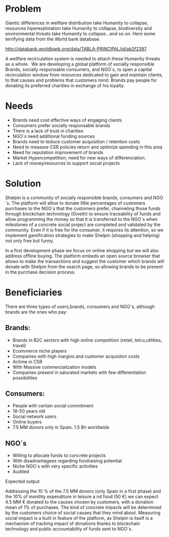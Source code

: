 # Problem

Giantic differences in wellfare distribution take Humanity to collapse, resources hiperexplotation take Humanity to collapse, biodiversity and environmental threats take Humanity to collapse…and so on. Here some terrifying data from the World bank database. 

http://databank.worldbank.org/data/TABLA-PRINCIPAL/id/ab2f2387

A wellfare recirculation system is needed to attach these Humanity threats as a whole. 
We are developing a global platform of socially responsible Brands, socially responsable consumers, and NGO`s, to open a capital recirculation window from resources dedicated to gain and maintain clients, to that causes and problems that customers mind. Brands pay people for donating its preferred charities in exchange of his loyalty.


# Needs

* Brands need cost effective ways of engaging clients
* Consumers prefer socially responsable brands
* There is a lack of trust in charities
* NGO´s need additional funding sources
* Brands need to teduce customer acquisition / retention costs
* Need to measure CSR policies return and optimize spending in this area
* Need for reputation improvement of brands
* Market Hypercompetition, need for new ways of differenciation.
* Lack of money/resources to support social projects


# Solution

Shelpin is a community of socially responsible brands, consumers and NGO´s. The platform will allow to donate little percentages of customers purchases to the NGO´s that the customers prefer, channeling those funds through blockchain technology (Giveth) to ensure traceability of funds and allow programming the money so that it is transferred to the NGO´s when milestones of a concrete social project are completed and validated by the community. Even if it is free for the consumer, it requires its attention, so we implement gamification strategies to make Shelpin (shopping and helping) not only free but funny. 

In a first development phase we focus on online shopping but we will also address offline buying. The platform embeds an open source browser that allows to make the transactions and suggest the customer which brands will donate with Shelpin from the search page, so allowing brands to be present in the purchase decision process. 
	

# Beneficiaries

There are three types of users,brands, consumers and NGO´s, although brands are the ones who pay: 

## Brands:

* Brands in B2C sectors with high online competition (retail, telco,utilities, travel)
* Ecommerce niche players
* Companies with high margins and customer acquisiton costs
* Actime in CSR
* With Massive commercialization models
* Companies present in saturated markets with few differentiation possibilities

## Consumers: 

* People with certain social commitment
* 18-50 years old
* Social network users
* Online buyers
* 7.5 MM donors only in Spain. 1.5 Bn worldwide

## NGO´s

* Willing to allocate funds to concrete projects
* With disadvantagees regarding fundraising potential
* Niche NGO´s with very specific activities
* Audited


Expected output

Addressing the 10 % of the 7.5 MM donors (only Spain in a first phase) and the 10% of monthly expenditure in leisure a
nd food  (50 €) we can expect 4.5 MM € donated to the causes chosen by customers, with a donation mean of 1% of purchases. 
The kind of concrete impacts will be determined by the customers choice of social causes that they mind about. Measuring social impact is a built in feature of the platform, as Shelpin is itself is a mechanism of tracking impact of donations thanks to blockchain technology and public accountability of funds sent to NGO´s.  

